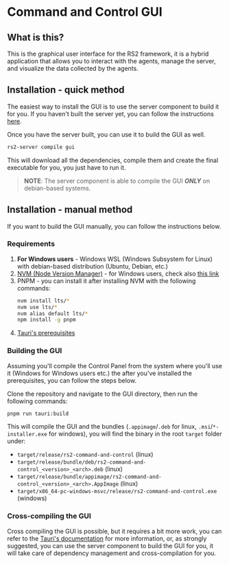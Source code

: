 # Command and Control GUI

## What is this?

This is the graphical user interface for the RS2 framework, it is a hybrid application that allows you to interact with
the agents, manage the server, and visualize the data collected by the agents.

## Installation - quick method

The easiest way to install the GUI is to use the server component to build it for you.
If you haven't built the server yet, you can follow the instructions [here](../README.md#server-installation).

Once you have the server built, you can use it to build the GUI as well.

```bash
rs2-server compile gui
```

This will download all the dependencies, compile them and create the final executable for you, you just have to run it.

> **NOTE**:
> The server component is able to compile the GUI **_ONLY_** on debian-based systems.

## Installation - manual method

If you want to build the GUI manually, you can follow the instructions below.

### Requirements

1) **For Windows users** - Windows WSL (Windows Subsystem for Linux) with debian-based distribution (Ubuntu, Debian,
   etc.)
2) [NVM (Node Version Manager)](https://github.com/nvm-sh/nvm?tab=readme-ov-file#installing-and-updating) - for Windows
   users, check also [this link](https://github.com/nvm-sh/nvm?tab=readme-ov-file#important-notes)
3) PNPM - you can install it after installing NVM with the following commands:
   ```bash
   nvm install lts/*
   nvm use lts/*
   nvm alias default lts/*
   npm install -g pnpm
   ```
4) [Tauri's prerequisites](https://tauri.app/v1/guides/getting-started/prerequisites)

### Building the GUI

Assuming you'll compile the Control Panel from the system where you'll use it (Windows for Windows users etc.) the after
you've installed the prerequisites, you can follow the steps below.

Clone the repository and navigate to the GUI directory, then run the following commands:

```bash
pnpm run tauri:build
```

This will compile the GUI and the bundles (`.appimage`/`.deb` for linux, `.msi`/`*-installer.exe` for windows), you will
find the binary in the root `target` folder under:

- `target/release/rs2-command-and-control` (linux)
- `target/release/bundle/deb/rs2-command-and-control_<version>_<arch>.deb` (linux)
- `target/release/bundle/appimage/rs2-command-and-control_<version>_<arch>.AppImage` (linux)
- `target/x86_64-pc-windows-msvc/release/rs2-command-and-control.exe` (windows)

### Cross-compiling the GUI

Cross compiling the GUI is possible, but it requires a bit more work, you can refer to the
[Tauri's documentation](https://tauri.app/v1/guides/building/cross-platform) for more information, or, as strongly
suggested,
you can use the server component to build the GUI for you, it will take care of dependency management and
cross-compilation
for you.
